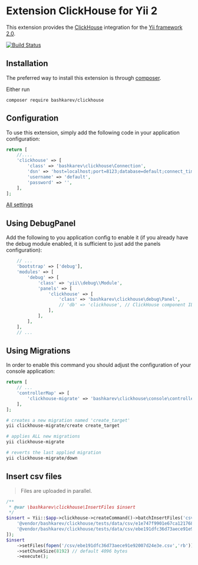 Extension ClickHouse for Yii 2
==============================

This extension provides the [ClickHouse](https://clickhouse.yandex/) integration for the [Yii framework 2.0](http://www.yiiframework.com).

[![Build Status](https://travis-ci.org/bashkarev/clickhouse.svg?branch=master)](https://travis-ci.org/bashkarev/clickhouse)

Installation
------------

The preferred way to install this extension is through [composer](http://getcomposer.org/download/).

Either run

```
composer require bashkarev/clickhouse
```


Configuration
-------------

To use this extension, simply add the following code in your application configuration:

```php
return [
    //....
    'clickhouse' => [
        'class' => 'bashkarev\clickhouse\Connection',
        'dsn' => 'host=localhost;port=8123;database=default;connect_timeout_with_failover_ms=10',
        'username' => 'default',
        'password' => '',
    ],
];
```

[All settings](https://clickhouse.yandex/docs/en/operations/settings/index.html)


Using DebugPanel
----------------

Add the following to you application config to enable it (if you already have the debug module
enabled, it is sufficient to just add the panels configuration):

```php
    // ...
    'bootstrap' => ['debug'],
    'modules' => [
        'debug' => [
            'class' => 'yii\\debug\\Module',
            'panels' => [
                'clickhouse' => [
                    'class' => 'bashkarev\clickhouse\debug\Panel',
                    // 'db' => 'clickhouse', // ClickHouse component ID, defaults to `db`. Uncomment and change this line, if you registered component with a different ID.
                ],
            ],
        ],
    ],
    // ...
```

Using Migrations
----------------

In order to enable this command you should adjust the configuration of your console application:

```php
return [
    // ...
    'controllerMap' => [
        'clickhouse-migrate' => 'bashkarev\clickhouse\console\controllers\MigrateController'
    ],
];
```

```bash
# creates a new migration named 'create_target'
yii clickhouse-migrate/create create_target

# applies ALL new migrations
yii clickhouse-migrate

# reverts the last applied migration
yii clickhouse-migrate/down
```

Insert csv files
----------------

> Files are uploaded in parallel.

```php
/**
 * @var \bashkarev\clickhouse\InsertFiles $insert
 */
$insert = Yii::$app->clickhouse->createCommand()->batchInsertFiles('csv',[
    '@vendor/bashkarev/clickhouse/tests/data/csv/e1e747f9901e67ca121768b36921fbae.csv',
    '@vendor/bashkarev/clickhouse/tests/data/csv/ebe191dfc36d73aece91e92007d24e3e.csv',
]);
$insert
    ->setFiles(fopen('/csv/ebe191dfc36d73aece91e92007d24e3e.csv','rb'))
    ->setChunkSize(8192) // default 4096 bytes
    ->execute();
```

